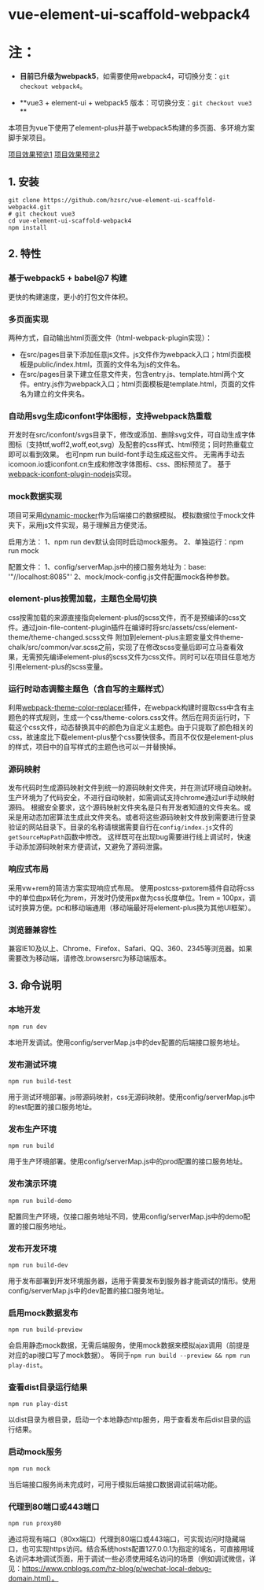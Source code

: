 # vue-element-ui-scaffold-webpack4

# 注：
* **目前已升级为webpack5**，如需要使用webpack4，可切换分支：`git checkout webpack4`。

* **vue3 + element-ui + webpack5 版本：可切换分支：`git checkout vue3` **

本项目为vue下使用了element-plus并基于webpack5构建的多页面、多环境方案脚手架项目。

[项目效果预览1](http://test.hz300.com/webpack4/)
[项目效果预览2](https://hzsrc-vue-webpack4-elementui.netlify.com/)


## 1. 安装
```
git clone https://github.com/hzsrc/vue-element-ui-scaffold-webpack4.git
# git checkout vue3
cd vue-element-ui-scaffold-webpack4
npm install
```

## 2. 特性
### 基于webpack5 + babel@7 构建
更快的构建速度，更小的打包文件体积。

### 多页面实现
两种方式，自动输出html页面文件（html-webpack-plugin实现）：
*  在src/pages目录下添加任意js文件。js文件作为webpack入口；html页面模板是public/index.html，页面的文件名为js的文件名。
*  在src/pages目录下建立任意文件夹，包含entry.js、template.html两个文件。entry.js作为webpack入口；html页面模板是template.html，页面的文件名为建立的文件夹名。

### 自动用svg生成iconfont字体图标，支持webpack热重载
开发时在src/iconfont/svgs目录下，修改或添加、删除svg文件，可自动生成字体图标（支持ttf,woff2,woff,eot,svg）及配套的css样式、html预览；同时热重载立即可以看到效果。
也可npm run build-font手动生成这些文件。
无需再手动去icomoon.io或iconfont.cn生成和修改字体图标、css、图标预览了。
基于[webpack-iconfont-plugin-nodejs](https://github.com/hzsrc/webpack-iconfont-plugin-nodejs)实现。

### mock数据实现
项目可采用[dynamic-mocker](https://github.com/hzsrc/dynamic-mocker)作为后端接口的数据模拟。
模拟数据位于mock文件夹下，采用js文件实现，易于理解且方便灵活。

启用方法：
1、npm run dev默认会同时启动mock服务。
2、单独运行：npm run mock

配置文件：
1、config/serverMap.js中的接口服务地址为：base: '"//localhost:8085"'
2、mock/mock-config.js文件配置mock各种参数。

### element-plus按需加载，主题色全局切换
css按需加载的来源直接指向element-plus的scss文件，而不是预编译的css文件。通过join-file-content-plugin插件在编译时将src/assets/css/element-theme/theme-changed.scss文件 附加到element-plus主题变量文件theme-chalk/src/common/var.scss之前，实现了在修改scss变量后即可立马查看效果，无需预先编译element-plus的scss文件为css文件。同时可以在项目任意地方引用element-plus的scss变量。

### 运行时动态调整主题色（含自写的主题样式）
利用[webpack-theme-color-replacer](https://github.com/hzsrc/webpack-theme-color-replacer)插件，在webpack构建时提取css中含有主题色的样式规则，生成一个css/theme-colors.css文件。然后在网页运行时，下载这个css文件，动态替换其中的颜色为自定义主题色。由于只提取了颜色相关的css，故速度比下载element-plus整个css要快很多。而且不仅仅是element-plus的样式，项目中的自写样式的主题色也可以一并替换掉。

### 源码映射
发布代码时生成源码映射文件到统一的源码映射文件夹，并在测试环境自动映射。生产环境为了代码安全，不进行自动映射，如需调试支持chrome通过url手动映射源码。
根据安全要求，这个源码映射文件夹名是只有开发者知道的文件夹名。或采是用动态加密算法生成此文件夹名。或者将这些源码映射文件放到需要进行登录验证的网站目录下。目录的名称请根据需要自行在`config/index.js`文件的`getSourceMapPath`函数中修改。
这样既可在出现bug需要进行线上调试时，快速手动添加源码映射来方便调试，又避免了源码泄露。

### 响应式布局
采用vw+rem的简洁方案实现响应式布局。
使用postcss-pxtorem插件自动将css中的单位由px转化为rem，开发时仍使用px做为css长度单位。1rem = 100px，调试时换算方便。pc和移动端通用（移动端最好将element-plus换为其他UI框架）。

### 浏览器兼容性
兼容IE10及以上、Chrome、Firefox、Safari、QQ、360、2345等浏览器。如果需要改为移动端，请修改.browsersrc为移动端版本。

## 3. 命令说明
### 本地开发
```
npm run dev
```
本地开发调试。使用config/serverMap.js中的dev配置的后端接口服务地址。

### 发布测试环境
```
npm run build-test
```
用于测试环境部署。js带源码映射，css无源码映射。使用config/serverMap.js中的test配置的接口服务地址。

### 发布生产环境
```
npm run build
```
用于生产环境部署。使用config/serverMap.js中的prod配置的接口服务地址。

### 发布演示环境
```
npm run build-demo
```
配置同生产环境，仅接口服务地址不同，使用config/serverMap.js中的demo配置的接口服务地址。

### 发布开发环境
```
npm run build-dev
```
用于发布部署到开发环境服务器，适用于需要发布到服务器才能调试的情形。使用config/serverMap.js中的dev配置的接口服务地址。

### 启用mock数据发布
```
npm run build-preview
```
会启用静态mock数据，无需后端服务，使用mock数据来模拟ajax调用（前提是对应的api接口写了mock数据）。
等同于`npm run build --preview && npm run play-dist`。

### 查看dist目录运行结果
```
npm run play-dist
```
以dist目录为根目录，启动一个本地静态http服务，用于查看发布后dist目录的运行结果。

### 启动mock服务
```
npm run mock
```
当后端接口服务尚未完成时，可用于模拟后端接口数据调试前端功能。


### 代理到80端口或443端口
```
npm run proxy80
```
通过将现有端口（80xx端口）代理到80端口或443端口，可实现访问时隐藏端口，也可实现https访问。结合系统hosts配置127.0.0.1为指定的域名，可直接用域名访问本地调试页面，用于调试一些必须使用域名访问的场景（例如调试微信，详见：https://www.cnblogs.com/hz-blog/p/wechat-local-debug-domain.html）。


